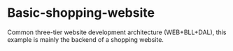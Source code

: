 # Basic-shopping-website
Common three-tier website development architecture (WEB+BLL+DAL), this example is mainly the backend of a shopping website.
